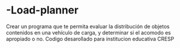 # -Load-planner
Crear un programa que te permita evaluar la distribución de objetos contenidos en una vehículo de carga, y determinar si el acomodo es apropiado o no. Codigo desarollado para institucion educativa CRESP
